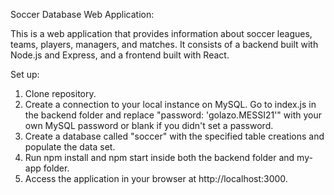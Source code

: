 Soccer Database Web Application:

This is a web application that provides information about soccer leagues, teams, players, managers, and matches. It consists of a backend built with Node.js and Express, and a frontend built with React.

Set up:

1. Clone repository.
2. Create a connection to your local instance on MySQL. Go to index.js in the backend folder and replace "password: 'golazo.MESSI21'" with your own MySQL password or blank if you didn't set a password.
3. Create a database called "soccer" with the specified table creations and populate the data set.
4. Run npm install and npm start inside both the backend folder and my-app folder.
5. Access the application in your browser at http://localhost:3000.